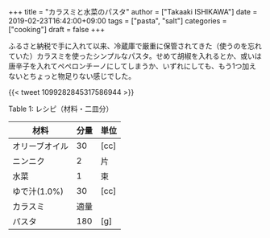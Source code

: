 +++
title = "カラスミと水菜のパスタ"
author = ["Takaaki ISHIKAWA"]
date = 2019-02-23T16:42:00+09:00
tags = ["pasta", "salt"]
categories = ["cooking"]
draft = false
+++

ふるさと納税で手に入れて以来、冷蔵庫で厳重に保管されてきた（使うのを忘れていた）カラスミを使ったシンプルなパスタ。せめて胡椒を入れるとか、或いは唐辛子を入れてペペロンチーノにしてしまうか、いずれにしても、もう1つ加えないとちょっと物足りない感じでした。

{{< tweet 1099282845317586944 >}}

<div class="table-caption">
  <span class="table-number">Table 1</span>:
  レシピ（材料・二皿分）
</div>

| 材料      | 分量 | 単位 |
|---------|----|----|
| オリーブオイル | 30  | [cc] |
| ニンニク  | 2   | 片   |
| 水菜      | 1   | 束   |
| ゆで汁(1.0%) | 30  | [cc] |
| カラスミ  | 適量 |      |
| パスタ    | 180 | [g]  |
